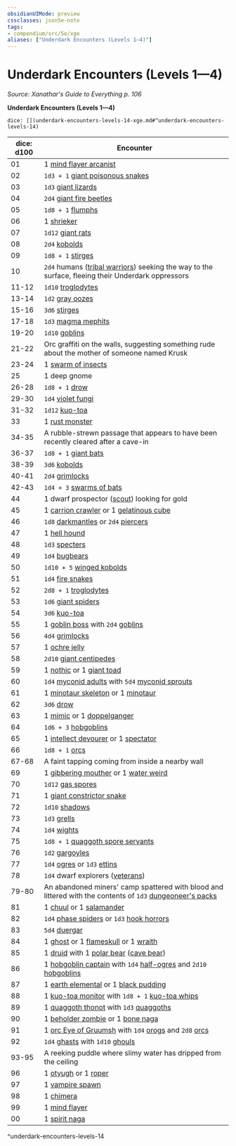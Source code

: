 ```yaml
---
obsidianUIMode: preview
cssclasses: json5e-note
tags:
- compendium/src/5e/xge
aliases: ["Underdark Encounters (Levels 1—4)"]
---
```

# Underdark Encounters (Levels 1—4)
*Source: Xanathar's Guide to Everything p. 106* 

**Underdark Encounters (Levels 1—4)**

`dice: [](underdark-encounters-levels-14-xge.md#^underdark-encounters-levels-14)`

| dice: d100 | Encounter |
|------------|-----------|
| 01 | 1 [mind flayer arcanist](/2-Mechanics/CLI/bestiary/aberration/mind-flayer-arcanist.md) |
| 02 | `1d3 + 1` [giant poisonous snakes](/2-Mechanics/CLI/bestiary/beast/giant-poisonous-snake.md) |
| 03 | `1d3` [giant lizards](/2-Mechanics/CLI/bestiary/beast/giant-lizard.md) |
| 04 | `2d4` [giant fire beetles](/2-Mechanics/CLI/bestiary/beast/giant-fire-beetle.md) |
| 05 | `1d8 + 1` [flumphs](/2-Mechanics/CLI/bestiary/aberration/flumph.md) |
| 06 | 1 [shrieker](/2-Mechanics/CLI/bestiary/plant/shrieker.md) |
| 07 | `1d12` [giant rats](/2-Mechanics/CLI/bestiary/beast/giant-rat.md) |
| 08 | `2d4` [kobolds](/2-Mechanics/CLI/bestiary/humanoid/kobold.md) |
| 09 | `1d8 + 1` [stirges](/2-Mechanics/CLI/bestiary/beast/stirge.md) |
| 10 | `2d4` humans ([tribal warriors](/2-Mechanics/CLI/bestiary/humanoid/tribal-warrior.md)) seeking the way to the surface, fleeing their Underdark oppressors |
| 11-12 | `1d10` [troglodytes](/2-Mechanics/CLI/bestiary/humanoid/troglodyte.md) |
| 13-14 | `1d2` [gray oozes](/2-Mechanics/CLI/bestiary/ooze/gray-ooze.md) |
| 15-16 | `3d6` [stirges](/2-Mechanics/CLI/bestiary/beast/stirge.md) |
| 17-18 | `1d3` [magma mephits](/2-Mechanics/CLI/bestiary/elemental/magma-mephit.md) |
| 19-20 | `1d10` [goblins](/2-Mechanics/CLI/bestiary/humanoid/goblin.md) |
| 21-22 | Orc graffiti on the walls, suggesting something rude about the mother of someone named Krusk |
| 23-24 | 1 [swarm of insects](/2-Mechanics/CLI/bestiary/beast/swarm-of-insects.md) |
| 25 | 1 deep gnome |
| 26-28 | `1d8 + 1` [drow](/2-Mechanics/CLI/bestiary/humanoid/drow.md) |
| 29-30 | `1d4` [violet fungi](/2-Mechanics/CLI/bestiary/plant/violet-fungus.md) |
| 31-32 | `1d12` [kuo-toa](/2-Mechanics/CLI/bestiary/humanoid/kuo-toa.md) |
| 33 | 1 [rust monster](/2-Mechanics/CLI/bestiary/monstrosity/rust-monster.md) |
| 34-35 | A rubble-strewn passage that appears to have been recently cleared after a cave-in |
| 36-37 | `1d8 + 1` [giant bats](/2-Mechanics/CLI/bestiary/beast/giant-bat.md) |
| 38-39 | `3d6` [kobolds](/2-Mechanics/CLI/bestiary/humanoid/kobold.md) |
| 40-41 | `2d4` [grimlocks](/2-Mechanics/CLI/bestiary/humanoid/grimlock.md) |
| 42-43 | `1d4 + 3` [swarms of bats](/2-Mechanics/CLI/bestiary/beast/swarm-of-bats.md) |
| 44 | 1 dwarf prospector ([scout](/2-Mechanics/CLI/bestiary/humanoid/scout.md)) looking for gold |
| 45 | 1 [carrion crawler](/2-Mechanics/CLI/bestiary/monstrosity/carrion-crawler.md) or 1 [gelatinous cube](/2-Mechanics/CLI/bestiary/ooze/gelatinous-cube.md) |
| 46 | `1d8` [darkmantles](/2-Mechanics/CLI/bestiary/monstrosity/darkmantle.md) or `2d4` [piercers](/2-Mechanics/CLI/bestiary/monstrosity/piercer.md) |
| 47 | 1 [hell hound](/2-Mechanics/CLI/bestiary/fiend/hell-hound.md) |
| 48 | `1d3` [specters](/2-Mechanics/CLI/bestiary/undead/specter.md) |
| 49 | `1d4` [bugbears](/2-Mechanics/CLI/bestiary/humanoid/bugbear.md) |
| 50 | `1d10 + 5` [winged kobolds](/2-Mechanics/CLI/bestiary/humanoid/winged-kobold.md) |
| 51 | `1d4` [fire snakes](/2-Mechanics/CLI/bestiary/elemental/fire-snake.md) |
| 52 | `2d8 + 1` [troglodytes](/2-Mechanics/CLI/bestiary/humanoid/troglodyte.md) |
| 53 | `1d6` [giant spiders](/2-Mechanics/CLI/bestiary/beast/giant-spider.md) |
| 54 | `3d6` [kuo-toa](/2-Mechanics/CLI/bestiary/humanoid/kuo-toa.md) |
| 55 | 1 [goblin boss](/2-Mechanics/CLI/bestiary/humanoid/goblin-boss.md) with `2d4` [goblins](/2-Mechanics/CLI/bestiary/humanoid/goblin.md) |
| 56 | `4d4` [grimlocks](/2-Mechanics/CLI/bestiary/humanoid/grimlock.md) |
| 57 | 1 [ochre jelly](/2-Mechanics/CLI/bestiary/ooze/ochre-jelly.md) |
| 58 | `2d10` [giant centipedes](/2-Mechanics/CLI/bestiary/beast/giant-centipede.md) |
| 59 | 1 [nothic](/2-Mechanics/CLI/bestiary/aberration/nothic.md) or 1 [giant toad](/2-Mechanics/CLI/bestiary/beast/giant-toad.md) |
| 60 | `1d4` [myconid adults](/2-Mechanics/CLI/bestiary/plant/myconid-adult.md) with `5d4` [myconid sprouts](/2-Mechanics/CLI/bestiary/plant/myconid-sprout.md) |
| 61 | 1 [minotaur skeleton](/2-Mechanics/CLI/bestiary/undead/minotaur-skeleton.md) or 1 [minotaur](/2-Mechanics/CLI/bestiary/monstrosity/minotaur.md) |
| 62 | `3d6` [drow](/2-Mechanics/CLI/bestiary/humanoid/drow.md) |
| 63 | 1 [mimic](/2-Mechanics/CLI/bestiary/monstrosity/mimic.md) or 1 [doppelganger](/2-Mechanics/CLI/bestiary/monstrosity/doppelganger.md) |
| 64 | `1d6 + 3` [hobgoblins](/2-Mechanics/CLI/bestiary/humanoid/hobgoblin.md) |
| 65 | 1 [intellect devourer](/2-Mechanics/CLI/bestiary/aberration/intellect-devourer.md) or 1 [spectator](/2-Mechanics/CLI/bestiary/aberration/spectator.md) |
| 66 | `1d8 + 1` [orcs](/2-Mechanics/CLI/bestiary/humanoid/orc.md) |
| 67-68 | A faint tapping coming from inside a nearby wall |
| 69 | 1 [gibbering mouther](/2-Mechanics/CLI/bestiary/aberration/gibbering-mouther.md) or 1 [water weird](/2-Mechanics/CLI/bestiary/elemental/water-weird.md) |
| 70 | `1d12` [gas spores](/2-Mechanics/CLI/bestiary/plant/gas-spore.md) |
| 71 | 1 [giant constrictor snake](/2-Mechanics/CLI/bestiary/beast/giant-constrictor-snake.md) |
| 72 | `1d10` [shadows](/2-Mechanics/CLI/bestiary/undead/shadow.md) |
| 73 | `1d3` [grells](/2-Mechanics/CLI/bestiary/aberration/grell.md) |
| 74 | `1d4` [wights](/2-Mechanics/CLI/bestiary/undead/wight.md) |
| 75 | `1d8 + 1` [quaggoth spore servants](/2-Mechanics/CLI/bestiary/plant/quaggoth-spore-servant.md) |
| 76 | `1d2` [gargoyles](/2-Mechanics/CLI/bestiary/elemental/gargoyle.md) |
| 77 | `1d4` [ogres](/2-Mechanics/CLI/bestiary/giant/ogre.md) or `1d3` [ettins](/2-Mechanics/CLI/bestiary/giant/ettin.md) |
| 78 | `1d4` dwarf explorers ([veterans](/2-Mechanics/CLI/bestiary/humanoid/veteran.md)) |
| 79-80 | An abandoned miners' camp spattered with blood and littered with the contents of `1d3` [dungeoneer's packs](/2-Mechanics/CLI/items/dungeoneers-pack.md) |
| 81 | 1 [chuul](/2-Mechanics/CLI/bestiary/aberration/chuul.md) or 1 [salamander](/2-Mechanics/CLI/bestiary/elemental/salamander.md) |
| 82 | `1d4` [phase spiders](/2-Mechanics/CLI/bestiary/monstrosity/phase-spider.md) or `1d3` [hook horrors](/2-Mechanics/CLI/bestiary/monstrosity/hook-horror.md) |
| 83 | `5d4` [duergar](/2-Mechanics/CLI/bestiary/humanoid/duergar.md) |
| 84 | 1 [ghost](/2-Mechanics/CLI/bestiary/undead/ghost.md) or 1 [flameskull](/2-Mechanics/CLI/bestiary/undead/flameskull.md) or 1 [wraith](/2-Mechanics/CLI/bestiary/undead/wraith.md) |
| 85 | 1 [druid](/2-Mechanics/CLI/bestiary/humanoid/druid.md) with 1 [polar bear](/2-Mechanics/CLI/bestiary/beast/polar-bear.md) ([cave bear](/2-Mechanics/CLI/bestiary/beast/cave-bear.md)) |
| 86 | 1 [hobgoblin captain](/2-Mechanics/CLI/bestiary/humanoid/hobgoblin-captain.md) with `1d4` [half-ogres](/2-Mechanics/CLI/bestiary/giant/half-ogre-ogrillon.md) and `2d10` [hobgoblins](/2-Mechanics/CLI/bestiary/humanoid/hobgoblin.md) |
| 87 | 1 [earth elemental](/2-Mechanics/CLI/bestiary/elemental/earth-elemental.md) or 1 [black pudding](/2-Mechanics/CLI/bestiary/ooze/black-pudding.md) |
| 88 | 1 [kuo-toa monitor](/2-Mechanics/CLI/bestiary/humanoid/kuo-toa-monitor.md) with `1d8 + 1` [kuo-toa whips](/2-Mechanics/CLI/bestiary/humanoid/kuo-toa-whip.md) |
| 89 | 1 [quaggoth thonot](/2-Mechanics/CLI/bestiary/humanoid/quaggoth-thonot.md) with `1d3` [quaggoths](/2-Mechanics/CLI/bestiary/humanoid/quaggoth.md) |
| 90 | 1 [beholder zombie](/2-Mechanics/CLI/bestiary/undead/beholder-zombie.md) or 1 [bone naga](/2-Mechanics/CLI/bestiary/undead/bone-naga-guardian.md) |
| 91 | 1 [orc Eye of Gruumsh](/2-Mechanics/CLI/bestiary/humanoid/orc-eye-of-gruumsh.md) with `1d4` [orogs](/2-Mechanics/CLI/bestiary/humanoid/orog.md) and `2d8` [orcs](/2-Mechanics/CLI/bestiary/humanoid/orc.md) |
| 92 | `1d4` [ghasts](/2-Mechanics/CLI/bestiary/undead/ghast.md) with `1d10` [ghouls](/2-Mechanics/CLI/bestiary/undead/ghoul.md) |
| 93-95 | A reeking puddle where slimy water has dripped from the ceiling |
| 96 | 1 [otyugh](/2-Mechanics/CLI/bestiary/aberration/otyugh.md) or 1 [roper](/2-Mechanics/CLI/bestiary/monstrosity/roper.md) |
| 97 | 1 [vampire spawn](/2-Mechanics/CLI/bestiary/undead/vampire-spawn.md) |
| 98 | 1 [chimera](/2-Mechanics/CLI/bestiary/monstrosity/chimera.md) |
| 99 | 1 [mind flayer](/2-Mechanics/CLI/bestiary/aberration/mind-flayer.md) |
| 00 | 1 [spirit naga](/2-Mechanics/CLI/bestiary/monstrosity/spirit-naga.md) |
^underdark-encounters-levels-14
